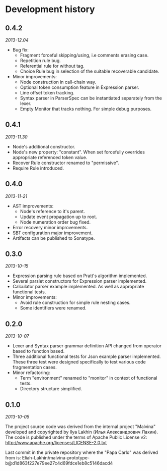 Development history
===================

0.4.2
-----
_2013-12.04_

 - Bug fix:
   - Fragment forceful skipping/using, i.e comments erasing case.
   - Repetition rule bug.
   - Referential rule for without tag.
   - Choice Rule bug in selection of the suitable recoverable candidate.
 - Minor improvements:
   - Node construction in call-chain way.
   - Optional token consumption feature in Expression parser.
   - Line offset token tracking.
   - Syntax parser in ParserSpec can be instantiated separately from the lexer.
   - Empty Monitor that tracks nothing. For simple debug purposes.

0.4.1
-----
_2013-11.30_

 - Node's additional constructor.
 - Node's new property: "constant". When set forcefully overrides appropriate
   referenced token value.
 - Recover Rule constructor renamed to "permissive".
 - Require Rule introduced.

0.4.0
-----
_2013-11-21_

 - AST improvements:
   - Node's reference to it's parent.
   - Update event propagation up to root.
   - Node numeration order bug fixed.
 - Error recovery minor improvements.
 - SBT configuration major improvement.
 - Artifacts can be published to Sonatype.

0.3.0
-----
_2013-10-15_

 - Expression parsing rule based on Pratt's algorithm implemented.
 - Several parslet constructors for Expression parser implemented.
 - Calculator parser example implemented. As well as appropriate functional
   tests.
 - Minor improvements:
    - Avoid rule construction for simple rule nesting cases.
    - Some identifiers were renamed.

0.2.0
-----
_2013-10-07_

 - Lexer and Syntax parser grammar definition API changed from operator based to
   function based.
 - Three additional functional tests for Json example parser implemented. These
   three test were designed specifically to test various code fragmentation
   cases.
 - Minor refactoring:
   - Term "environment" renamed to "monitor" in context of functional tests.
   - Directory structure simplified.

0.1.0
-----
_2013-10-05_

The project source code was derived from the internal project "Malvina"
developed and copyrighted by Ilya Lakhin (Илья Александрович Лахин). The code is
published under the terms of Apache Public License v2:
http://www.apache.org/licenses/LICENSE-2.0.txt

Last commit in the private repository where the "Papa Carlo" was
derived from is:
Eliah-Lakhin/malvina-prototype-b@d1d863f227e79ee27c4d69fdce1eb8c5146dacd4
